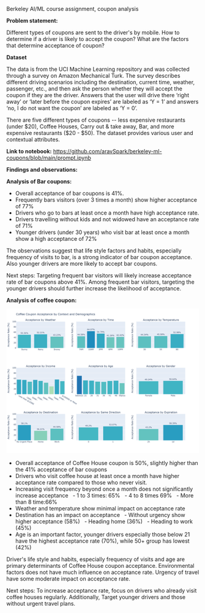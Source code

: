 Berkeley AI/ML course assignment, coupon analysis

**Problem statement:**

Different types of coupons are sent to the driver's by mobile. How to determine if a driver is likely to accept the coupon? What are the factors that determine acceptance of coupon?

**Dataset**

The data is from the UCI Machine Learning repository and was collected through a survey on Amazon Mechanical Turk. The survey describes different driving scenarios including the destination, current time, weather, passenger, etc., and then ask the person whether they will accept the coupon if they are the driver.
Answers that the user will drive there ‘right away’ or ‘later before the coupon expires’ are labeled as ‘Y = 1’ and answers ‘no, I do not want the coupon’ are labeled as ‘Y = 0’.

There are five different types of coupons -- less expensive restaurants (under \$20), Coffee Houses, Carry out & take away, Bar, and more expensive restaurants (\$20 - $50). The dataset provides various user and contextual attributes.

**Link to notebook:**
https://github.com/aravSpark/berkeley-ml-coupons/blob/main/prompt.ipynb

**Findings and observations:**

**Analysis of Bar coupons:**

- Overall acceptance of bar coupons is 41%.
- Frequently bars visitors (over 3 times a month) show higher acceptance of 77%
- Drivers who go to bars at least once a month have high acceptance rate.
- Drivers travelling without kids and not widowed have an acceptance rate of 71%
- Younger drivers (under 30 years) who visit bar at least once a month show a high acceptance of 72%

The observations suggest that life style factors and habits, especially frequency of visits to bar, is a strong indicator of bar coupon acceptance. Also younger drivers are more likely to accept bar coupons.

Next steps:
Targeting frequent bar visitors will likely increase acceptance rate of bar coupons above 41%. Among frequent bar visitors, targeting the younger drivers should further increase the likelihood of acceptance.
 

**Analysis of coffee coupon:**

![Coffee Coupon Acceptance by Context and Demographics](images/coffee_acceptance_subplots.png)

- Overall acceptance of Coffee House coupon is 50%, slightly higher than the 41% acceptance of bar coupons
- Drivers who visit coffee house at least once a month have higher acceptance rate compared to those who never visit.
- Increasing visit frequency beyond once a month does not significantly increase acceptance
  - 1 to 3 times: 65%
  - 4 to 8 times 69%
  - More than 8 time:66%
- Weather and temperature show minimal impact on acceptance rate
- Destination has an impact on acceptance 
   - Without urgency show higher acceptance (58%)
   - Heading home (36%)
   - Heading to work (45%)
- Age is an important factor, younger drivers especially those below 21 have the highest acceptance rate (70%), while 50+ group has lowest (42%)

Driver's life style and habits, especially frequency of visits and age are primary determinants of Coffee House coupon acceptance. Environmental factors does not have much influence on acceptance rate. Urgency of travel have some moderate impact on acceptance rate.

Next steps:
To increase acceptance rate, focus on drivers who already visit coffee houses regularly. Additionally, Target younger drivers and those without urgent travel plans.
